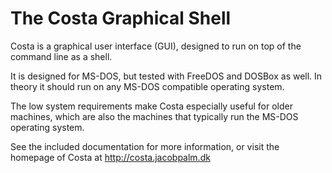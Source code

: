 # The Costa Graphical Shell
Costa is a graphical user interface (GUI), designed to run on top of the
command line as a shell.

It is designed for MS-DOS, but tested with FreeDOS and DOSBox as well. In
theory it should run on any MS-DOS compatible operating system.

The low system requirements make Costa especially useful for older machines,
which are also the machines that typically run the MS-DOS operating system.

See the included documentation for more information, or visit the homepage
of Costa at
  http://costa.jacobpalm.dk

